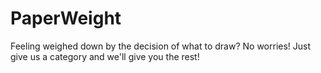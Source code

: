 # PaperWeight
Feeling weighed down by the decision of what to draw? No worries! Just give us a category and we'll give you the rest!
